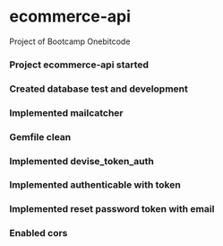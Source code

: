 # ecommerce-api

Project of Bootcamp Onebitcode

### Project ecommerce-api started

### Created database test and development

### Implemented mailcatcher

### Gemfile clean

### Implemented devise_token_auth

### Implemented authenticable with token

### Implemented reset password token with email

### Enabled cors
